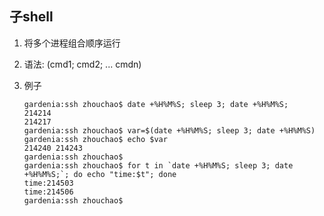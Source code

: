 ## 子shell
1. 将多个进程组合顺序运行
2. 语法: (cmd1; cmd2; ... cmdn)
3. 例子
  
   ```
   gardenia:ssh zhouchao$ date +%H%M%S; sleep 3; date +%H%M%S;
   214214
   214217
   gardenia:ssh zhouchao$ var=$(date +%H%M%S; sleep 3; date +%H%M%S)
   gardenia:ssh zhouchao$ echo $var
   214240 214243
   gardenia:ssh zhouchao$ 
   gardenia:ssh zhouchao$ for t in `date +%H%M%S; sleep 3; date +%H%M%S;`; do echo "time:$t"; done
   time:214503
   time:214506
   gardenia:ssh zhouchao$ 
   ```
